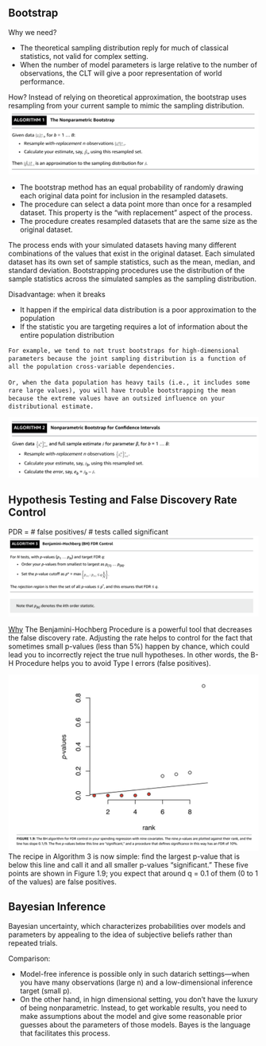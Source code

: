## Bootstrap

Why we need?
- The theoretical sampling distribution reply for much of classical statistics, not valid for complex setting.
- When the number of model parameters is large relative to the number of observations, the CLT will give a poor representation of world performance.

How? Instead of relying on theoretical approximation, the bootstrap uses resampling from your current sample to mimic the sampling distribution.
![image](/pic/bootstrap_algorithm1.png)
- The bootstrap method has an equal probability of randomly drawing each original data point for inclusion in the resampled datasets.
- The procedure can select a data point more than once for a resampled dataset. This property is the “with replacement” aspect of the process.
- The procedure creates resampled datasets that are the same size as the original dataset.

The process ends with your simulated datasets having many different combinations of the values that exist in the original dataset. Each simulated dataset has its own set of sample statistics, such as the mean, median, and standard deviation. Bootstrapping procedures use the distribution of the sample statistics across the simulated samples as the sampling distribution.

Disadvantage: when it breaks
- It happen if the empirical data distribution is a poor approximation to the population 
- If the statistic you are targeting requires a lot of information about the entire population distribution

```
For example, we tend to not trust bootstraps for high-dimensional parameters because the joint sampling distribution is a function of all the population cross-variable dependencies. 

Or, when the data population has heavy tails (i.e., it includes some rare large values), you will have trouble bootstrapping the mean because the extreme values have an outsized influence on your distributional estimate.
```
![image](/pic/bootstrap_algorithm2.png)

## Hypothesis Testing and False Discovery Rate Control
PDR = # false positives/ # tests called significant
![image](/pic/bootstrap_algorithm3.png)

[Why](https://www.statisticshowto.com/benjamini-hochberg-procedure/)
The Benjamini-Hochberg Procedure is a powerful tool that decreases the false discovery rate. Adjusting the rate helps to control for the fact that sometimes small p-values (less than 5%) happen by chance, which could lead you to incorrectly reject the true null hypotheses. In other words, the B-H Procedure helps you to avoid Type I errors (false positives).


![image](/pic/BH_eg.png)
The recipe in Algorithm 3 is now simple: find the largest p-value that is below this line and call it and all smaller p-values “significant.” These five points are shown in Figure 1.9; you expect that around q = 0.1 of them (0 to 1 of the values) are false positives.

## Bayesian Inference
Bayesian uncertainty, which characterizes probabilities over models and parameters by appealing to the idea of subjective beliefs rather than repeated trials.

Comparison:
- Model-free inference is possible only in such datarich settings—when you have many observations (large n) and a low-dimensional inference target (small p).
- On the other hand, in hign dimensional setting, you don’t have the luxury of being nonparametric. Instead, to get workable results, you need to make assumptions about the model and give some reasonable prior guesses about the parameters of those models. Bayes is the language that facilitates this process.





